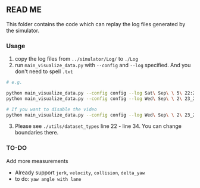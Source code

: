 ## READ ME

This folder contains the code which can replay the log files generated by the simulator.

### Usage

1. copy the log files from `../simulator/Log/` to `./Log`
2. run `main_visualize_data.py` with `--config` and `--log` specified. And you don't need to spell `.txt`

```bash
# e.g.

python main_visualize_data.py --config config --log Sat\ Sep\ \ 5\ 22:26:38\ 2020
python main_visualize_data.py --config config --log Wed\ Sep\ \ 2\ 23_26_58\ 2020

# If you want to disable the video
python main_visualize_data.py --config config --log Wed\ Sep\ \ 2\ 23_26_58\ 2020 --disable_video
```

3. Please see `./utils/dataset_types` line 22 - line 34. You can change boundaries there.

### TO-DO

Add more measurements

- Already support `jerk`, `velocity`, `collision`, `delta_yaw`
- to do:  `yaw angle with lane`